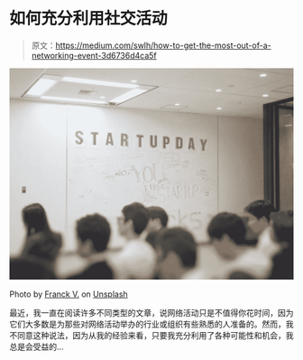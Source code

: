 # 如何充分利用社交活动

> 原文：<https://medium.com/swlh/how-to-get-the-most-out-of-a-networking-event-3d6736d4ca5f>

![](img/88de0d3c05a03abbe7b386c9a14a07a7.png)

Photo by [Franck V.](https://unsplash.com/@franckinjapan?utm_source=unsplash&utm_medium=referral&utm_content=creditCopyText) on [Unsplash](https://unsplash.com/search/photos/networking?utm_source=unsplash&utm_medium=referral&utm_content=creditCopyText)

最近，我一直在阅读许多不同类型的文章，说网络活动只是不值得你花时间，因为它们大多数是为那些对网络活动举办的行业或组织有些熟悉的人准备的。然而，我不同意这种说法，因为从我的经验来看，只要我充分利用了各种可能性和机会，我总是会受益的…
